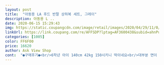 ```yaml
---
layout: post 
title:  "아동용 LA 후드 반팔 상하복 세트, 그레이" 
description: 아동용 L ..
date: 2020-06-15 15:29:43 
img: https://static.coupangcdn.com/image/retail/images/2020/04/29/11/0/0c36418c-8b3b-4629-983d-c27eed889db4.jpg 
linkUrl: https://link.coupang.com/re/AFFSDP?lptag=AF3600438&subid=ahnPublicAsk&pageKey=1523469437&itemId=2614115714&vendorItemId=70605198594&traceid=V0-113-b5477f1c93d8ad5a 
categories: [1005] 
color: FF6F00 
price: 16620 
author: Ask View Shop 
cont:  "●구매후기●<br/>6학년 아이 140cm 42kg 150시키니 딱이네요<br/>대부분 면이 안좋을 수도 있고 톡톡한 원단일수도 있는데 면이 가볍고 좋아서 맘에 들었고 아이들 사이즈를 넉넉히 만들어 주셔서 활동복으로 참 괜찮네요! 품절만 아니면 몇벌 더 사면 좋겠다 싶을만큼 가격도 상품도 정말 좋네요!<br/>아이가 생각보다 빨리커서 자주 옷을 시켜요^^<br/>이쁘긴한데 6학년 키 153 몸무게 43 17호임에도 너무 딱 맞아서 더워해요ㅠㅠ<br/>이상품 가격을 보고는 사실 별 기대없이 주문했어요! 한 계절 입히지.<br/>.<br/>! 뭐! 하구는... <br/>근데 막상 받아보니 소재가 두껍지 않으면서 면도 꽤 괜찮고 적당히 얇아서 덥지않을꺼 같고 사이즈도 넉넉해서 실내던 밖이던 막 입고 활동하기에 참 더없이 좋아보였어요!<br/>입으니 딱 예쁘네요^^<br/>" 
---
```

